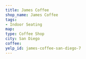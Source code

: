 ```yaml
---
title: James Coffee
shop_name: James Coffee
tags:
- Indoor Seating
map:
type: Coffee Shop
city: San Diego
coffee:
yelp_id: james-coffee-san-diego-7
---
```

